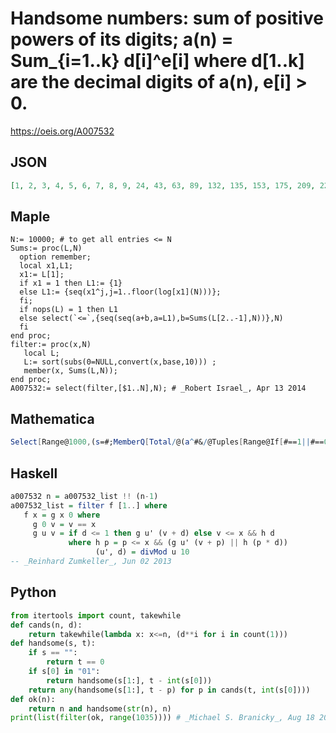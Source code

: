 # Handsome numbers: sum of positive powers of its digits; a\(n\) \= Sum\_\{i\=1\.\.k\} d\[i\]^e\[i\] where d\[1\.\.k\] are the decimal digits of a\(n\), e\[i\] \> 0\.
https://oeis.org/A007532
## JSON
```JSON
[1, 2, 3, 4, 5, 6, 7, 8, 9, 24, 43, 63, 89, 132, 135, 153, 175, 209, 224, 226, 262, 264, 267, 283, 332, 333, 334, 357, 370, 371, 372, 373, 374, 375, 376, 377, 378, 379, 407, 445, 463, 518, 598, 629, 739, 794, 849, 935, 994, 1034]
```
## Maple
```Maple
N:= 10000; # to get all entries <= N
Sums:= proc(L,N)
  option remember;
  local x1,L1;
  x1:= L[1];
  if x1 = 1 then L1:= {1}
  else L1:= {seq(x1^j,j=1..floor(log[x1](N)))};
  fi;
  if nops(L) = 1 then L1
  else select(`<=`,{seq(seq(a+b,a=L1),b=Sums(L[2..-1],N))},N)
  fi
end proc;
filter:= proc(x,N)
   local L;
   L:= sort(subs(0=NULL,convert(x,base,10))) ;
   member(x, Sums(L,N));
end proc;
A007532:= select(filter,[$1..N],N); # _Robert Israel_, Apr 13 2014
```
## Mathematica
```Mathematica
Select[Range@1000,(s=#;MemberQ[Total/@(a^#&/@Tuples[Range@If[#==1||#==0,1,Floor[Log[#,s]]]&/@(a=IntegerDigits[s])]),s])&] (* _Giorgos Kalogeropoulos_, Aug 18 2021 *)
```
## Haskell
```Haskell
a007532 n = a007532_list !! (n-1)
a007532_list = filter f [1..] where
   f x = g x 0 where
     g 0 v = v == x
     g u v = if d <= 1 then g u' (v + d) else v <= x && h d
             where h p = p <= x && (g u' (v + p) || h (p * d))
                   (u', d) = divMod u 10
-- _Reinhard Zumkeller_, Jun 02 2013
```
## Python
```Python
from itertools import count, takewhile
def cands(n, d):
    return takewhile(lambda x: x<=n, (d**i for i in count(1)))
def handsome(s, t):
    if s == "":
        return t == 0
    if s[0] in "01":
        return handsome(s[1:], t - int(s[0]))
    return any(handsome(s[1:], t - p) for p in cands(t, int(s[0])))
def ok(n):
    return n and handsome(str(n), n)
print(list(filter(ok, range(1035)))) # _Michael S. Branicky_, Aug 18 2021
```
